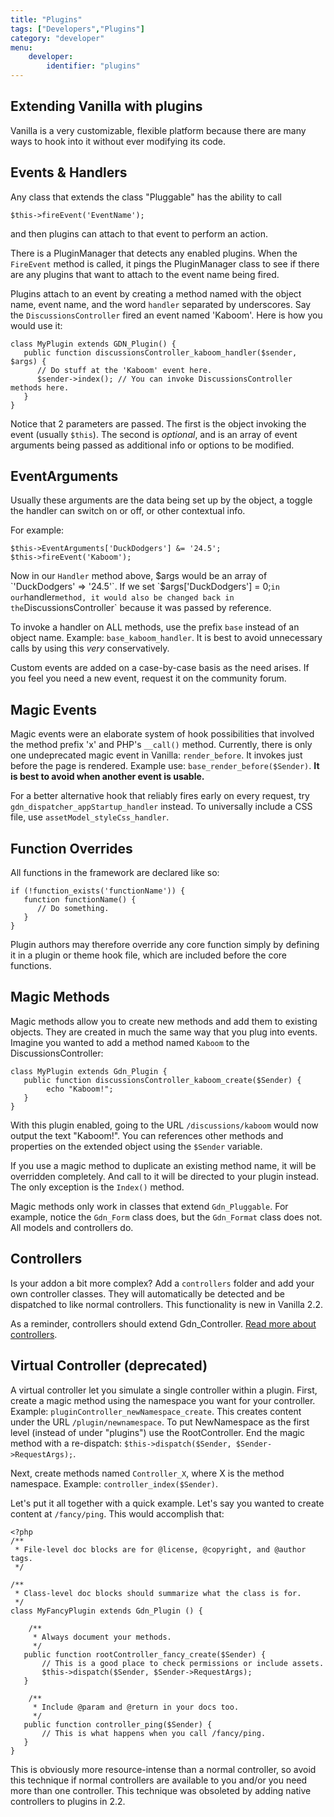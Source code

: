 ```yaml
---
title: "Plugins"
tags: ["Developers","Plugins"]
category: "developer"
menu:
    developer:
        identifier: "plugins"
---
```


## Extending Vanilla with plugins

Vanilla is a very customizable, flexible platform because there are many ways to hook into it without ever modifying its code.


## Events & Handlers

Any class that extends the class "Pluggable" has the ability to call

```
$this->fireEvent('EventName');
```
and then plugins can attach to that event to perform an action. 

There is a PluginManager that detects any enabled plugins. When the `FireEvent` method is called, it pings the PluginManager class to see if there are any plugins that want to attach to the event name being fired.

Plugins attach to an event by creating a method named with the object name, event name, and the word `handler` separated by underscores. Say the `DiscussionsController` fired an event named 'Kaboom'. Here is how you would use it:

```
class MyPlugin extends GDN_Plugin() {
   public function discussionsController_kaboom_handler($sender, $args) {
   	  // Do stuff at the 'Kaboom' event here.
   	  $sender->index(); // You can invoke DiscussionsController methods here.
   }
}
```
Notice that 2 parameters are passed. The first is the object invoking the event (usually `$this`). The second is *optional*, and is an array of event arguments being passed as additional info or options to be modified.


## EventArguments

Usually these arguments are the data being set up by the object, a toggle the handler can switch on or off, or other contextual info.

For example:

```
$this->EventArguments['DuckDodgers'] &= '24.5';
$this->fireEvent('Kaboom');
```

Now in our `Handler` method above, $args would be an array of `'DuckDodgers' => '24.5'`. If we set `$args['DuckDodgers'] = 0;` in our `handler` method, it would also be changed back in the `DiscussionsController` because it was passed by reference.

To invoke a handler on ALL methods, use the prefix `base` instead of an object name. Example: `base_kaboom_handler`. It is best to avoid unnecessary calls by using this *very* conservatively.

Custom events are added on a case-by-case basis as the need arises. If you feel you need a new event, request it on the community forum.


## Magic Events

Magic events were an elaborate system of hook possibilities that involved the method prefix 'x' and PHP's `__call()` method. Currently, there is only one undeprecated magic event in Vanilla: `render_before`. It invokes just before the page is rendered. Example use: `base_render_before($Sender)`. **It is best to avoid when another event is usable.**

For a better alternative hook that reliably fires early on every request, try `gdn_dispatcher_appStartup_handler` instead. To universally include a CSS file, use `assetModel_styleCss_handler`.


## Function Overrides

All functions in the framework are declared like so:

```
if (!function_exists('functionName')) {
   function functionName() {
   	  // Do something.
   }
}
```

Plugin authors may therefore override any core function simply by defining it in a plugin or theme hook file, which are included before the core functions.


## Magic Methods

Magic methods allow you to create new methods and add them to existing objects. They are created in much the same way that you plug into events. Imagine you wanted to add a method named `Kaboom` to the DiscussionsController:

```
class MyPlugin extends Gdn_Plugin {
   public function discussionsController_kaboom_create($Sender) {
        echo "Kaboom!";
   }
}
```

With this plugin enabled, going to the URL `/discussions/kaboom` would now output the text "Kaboom!". You can references other methods and properties on the extended object using the `$Sender` variable.

If you use a magic method to duplicate an existing method name, it will be overridden completely. And call to it will be directed to your plugin instead. The only exception is the `Index()` method.

Magic methods only work in classes that extend `Gdn_Pluggable`. For example, notice the `Gdn_Form` class does, but the `Gdn_Format` class does not. All models and controllers do.

## Controllers

Is your addon a bit more complex? Add a `controllers` folder and add your own controller classes. They will automatically be detected and be dispatched to like normal controllers. This functionality is new in Vanilla 2.2.

As a reminder, controllers should extend Gdn_Controller. [Read more about controllers](/developer/framework/controllers).

## Virtual Controller (deprecated)

A virtual controller let you simulate a single controller within a plugin. First, create a magic method using the namespace you want for your controller. Example: `pluginController_newNamespace_create`. This creates content under the URL `/plugin/newnamespace`. To put NewNamespace as the first level (instead of under "plugins") use the RootController. End the magic method with a re-dispatch: `$this->dispatch($Sender, $Sender->RequestArgs);`.

Next, create methods named `Controller_X`, where X is the method namespace. Example: `controller_index($Sender)`.

Let's put it all together with a quick example. Let's say you wanted to create content at `/fancy/ping`. This would accomplish that:

```
<?php
/**
 * File-level doc blocks are for @license, @copyright, and @author tags.
 */

/**
 * Class-level doc blocks should summarize what the class is for.
 */
class MyFancyPlugin extends Gdn_Plugin () {

	/**
	 * Always document your methods.
	 */
   public function rootController_fancy_create($Sender) {
   	   // This is a good place to check permissions or include assets.
	   $this->dispatch($Sender, $Sender->RequestArgs);
   }

	/**
	 * Include @param and @return in your docs too.
	 */
   public function controller_ping($Sender) {
	   // This is what happens when you call /fancy/ping.
   }
}
```

This is obviously more resource-intense than a normal controller, so avoid this technique if normal controllers are available to you and/or you need more than one controller. This technique was obsoleted by adding native controllers to plugins in 2.2.

